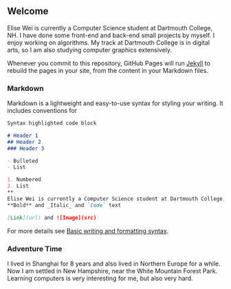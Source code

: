 ## Welcome 

Elise Wei is currently a Computer Science student at Dartmouth College, NH.
I have done some front-end and back-end small projects by myself. I enjoy working on algorithms.
My track at Dartmouth College is in digital arts, so I am also studying computer graphics extensively.

Whenever you commit to this repository, GitHub Pages will run [Jekyll](https://jekyllrb.com/) to rebuild the pages in your site, from the content in your Markdown files.

### Markdown

Markdown is a lightweight and easy-to-use syntax for styling your writing. It includes conventions for

```markdown
Syntax highlighted code block

# Header 1
## Header 2
### Header 3

- Bulleted
- List

1. Numbered
2. List
**
Elise Wei is currently a Computer Science student at Dartmouth College, NH.**
**Bold** and _Italic_ and `Code` text

[Link](url) and ![Image](src)
```

For more details see [Basic writing and formatting syntax](https://docs.github.com/en/github/writing-on-github/getting-started-with-writing-and-formatting-on-github/basic-writing-and-formatting-syntax).

### Adventure Time

I lived in Shanghai for 8 years and also lived in Northern Europe for a while. Now I am settled in New Hampshire, near the White Mountain Forest Park.
Learning computers is very interesting for me, but also very hard.

